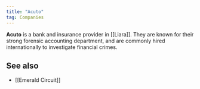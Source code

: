 ```yaml
---
title: "Acuto"
tag: Companies
---
```


**Acuto** is a bank and insurance provider in [[Liara]]. They are known for their strong forensic accounting department, and are commonly hired internationally to investigate financial crimes.

## See also

- [[Emerald Circuit]]
